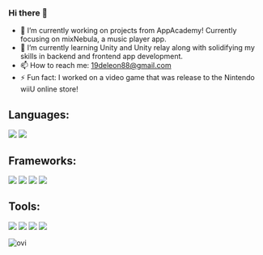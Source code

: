 ### Hi there 👋

<!--
**AlanDeleon88/AlanDeleon88** is a ✨ _special_ ✨ repository because its `README.md` (this file) appears on your GitHub profile.

Here are some ideas to get you started:
-->
- 🔭 I’m currently working on projects from AppAcademy! Currently focusing on mixNebula, a music player app. 
- 🌱 I’m currently learning Unity and Unity relay along with solidifying my skills in backend and frontend app development.
- 📫 How to reach me: 19deleon88@gmail.com
- ⚡ Fun fact: I worked on a video game that was release to the Nintendo wiiU online store!

## Languages:
<img src='https://img.shields.io/badge/JavaScript-323330?style=for-the-badge&logo=javascript&logoColor=F7DF1E' /> <img src="https://img.shields.io/badge/Python-FFD43B?style=for-the-badge&logo=python&logoColor=blue" /> 
## Frameworks:
<img src='https://img.shields.io/badge/React-20232A?style=for-the-badge&logo=react&logoColor=61DAFB' /> <img src='https://img.shields.io/badge/Redux-593D88?style=for-the-badge&logo=redux&logoColor=white' /> <img src='https://img.shields.io/badge/Express.js-000000?style=for-the-badge&logo=express&logoColor=whit' /> <img src='https://img.shields.io/badge/Flask-000000?style=for-the-badge&logo=flask&logoColor=white' />
## Tools:
 <img src='https://img.shields.io/badge/GIT-E44C30?style=for-the-badge&logo=git&logoColor=white'/> <img src='https://img.shields.io/badge/Amazon_AWS-FF9900?style=for-the-badge&logo=amazonaws&logoColor=whit'/> <img src='https://img.shields.io/badge/Docker-2CA5E0?style=for-the-badge&logo=docker&logoColor=white'/> 
 <img src='https://img.shields.io/badge/Socket.io-010101?&style=for-the-badge&logo=Socket.io&logoColor=white'/>
 
 <img src="https://github-readme-stats.vercel.app/api/top-langs?username=madushadhanushka&show_icons=true&locale=en&layout=compact&theme=chartreuse-dark" alt="ovi" />


